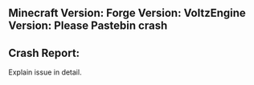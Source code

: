 Minecraft Version:
Forge Version:
VoltzEngine Version:
**Please Pastebin crash**
---------------------
Crash Report:
----------
Explain issue in detail.